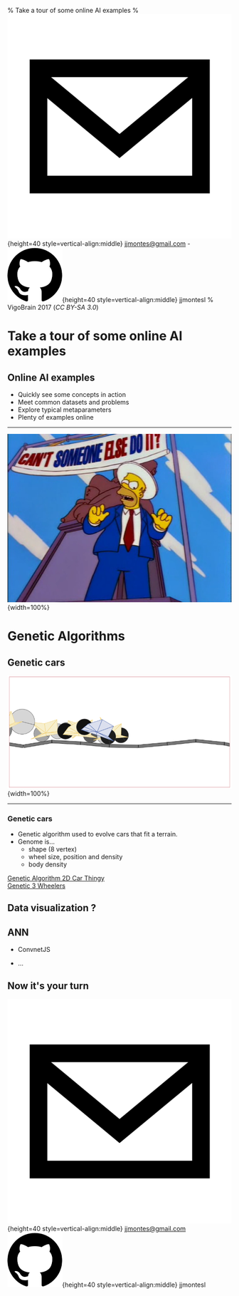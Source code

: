 % Take a tour of some online AI examples
% ![](./media/email-icon.png){height=40 style=vertical-align:middle} jjmontes@gmail.com - ![](./media/github-icon.png){height=40 style=vertical-align:middle} jjmontesl
% VigoBrain 2017 (*CC BY-SA 3.0*)


# Take a tour of some online AI examples

## Online AI examples

- Quickly see some concepts in action
- Meet common datasets and problems
- Explore typical metaparameters
- Plenty of examples online

---

![](./media/simpsons-someone-else-do-it.png){width=100%}

# Genetic Algorithms

## Genetic cars

![](./media/genetic-cars.png){width=100%}

---

### Genetic cars

- Genetic algorithm used to evolve cars that fit a terrain.
- Genome is...
    - shape (8 vertex)
    - wheel size, position and density
    - body density

[Genetic Algorithm 2D Car Thingy](http://rednuht.org/genetic_cars_) \
[Genetic 3 Wheelers](http://www.whiletrue.it/genetic_3-wheelers/)


## Data visualization ?

## ANN

* ConvnetJS

* ...


## Now it's your turn

![](./media/email-icon.png){height=40 style=vertical-align:middle} jjmontes@gmail.com \
![](./media/github-icon.png){height=40 style=vertical-align:middle} jjmontesl
